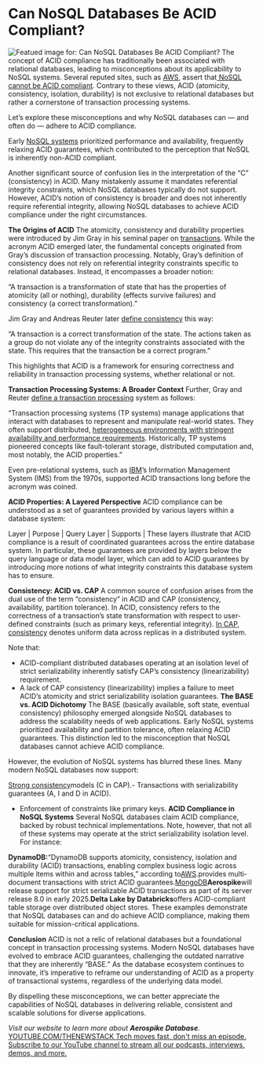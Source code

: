 # Can NoSQL Databases Be ACID Compliant?
![Featued image for: Can NoSQL Databases Be ACID Compliant?](https://cdn.thenewstack.io/media/2025/01/f77760ab-content-1024x576.jpg)
The concept of ACID compliance has traditionally been associated with relational databases, leading to misconceptions about its applicability to NoSQL systems. Several reputed sites, such as [AWS](https://aws.amazon.com/?utm_content=inline+mention), assert that[ NoSQL cannot be ACID compliant](https://aws.amazon.com/compare/the-difference-between-acid-and-base-database/). Contrary to these views, ACID (atomicity, consistency, isolation, durability) is not exclusive to relational databases but rather a cornerstone of transaction processing systems.

Let’s explore these misconceptions and why NoSQL databases can — and often do — adhere to ACID compliance.

Early [NoSQL systems](https://thenewstack.io/sql-nosql-and-vectors-oh-my/) prioritized performance and availability, frequently relaxing ACID guarantees, which contributed to the perception that NoSQL is inherently non-ACID compliant.

Another significant source of confusion lies in the interpretation of the “C” (consistency) in ACID. Many mistakenly assume it mandates referential integrity constraints, which NoSQL databases typically do not support. However, ACID’s notion of consistency is broader and does not inherently require referential integrity, allowing NoSQL databases to achieve ACID compliance under the right circumstances.

**The Origins of ACID**
The atomicity, consistency and durability properties were introduced by Jim Gray in his seminal paper on [transactions](https://jimgray.azurewebsites.net/papers/theTransactionConcept.pdf?from=https://research.microsoft.com/~gray/papers/theTransactionConcept.pdf&type=path). While the acronym ACID emerged later, the fundamental concepts originated from Gray’s discussion of transaction processing. Notably, Gray’s definition of consistency does not rely on referential integrity constraints specific to relational databases. Instead, it encompasses a broader notion:

“A transaction is a transformation of state that has the properties of atomicity (all or nothing), durability (effects survive failures) and consistency (a correct transformation).”

Jim Gray and Andreas Reuter later [define consistency](https://archive.org/details/transactionproce0000gray) this way:

“A transaction is a correct transformation of the state. The actions taken as a group do not violate any of the integrity constraints associated with the state. This requires that the transaction be a correct program.”

This highlights that ACID is a framework for ensuring correctness and reliability in transaction processing systems, whether relational or not.

**Transaction Processing Systems: A Broader Context**
Further, Gray and Reuter [define a transaction processing](https://archive.org/details/transactionproce0000gray) system as follows:

“Transaction processing systems (TP systems) manage applications that interact with databases to represent and manipulate real-world states. They often support distributed, [heterogeneous environments with stringent availability and performance requirements](https://thenewstack.io/heterogeneous-processing-requires-data-parallelization-tools-sycl-and-dpc-are-a-good-start/). Historically, TP systems pioneered concepts like fault-tolerant storage, distributed computation and, most notably, the ACID properties.”

Even pre-relational systems, such as [IBM](https://www.ibm.com?utm_content=inline+mention)’s Information Management System (IMS) from the 1970s, supported ACID transactions long before the acronym was coined.

**ACID Properties: A Layered Perspective**
ACID compliance can be understood as a set of guarantees provided by various layers within a database system:

Layer |
Purpose |
Query Layer | Supports
|
These layers illustrate that ACID compliance is a result of coordinated guarantees across the entire database system. In particular, these guarantees are provided by layers below the query language or data model layer, which can add to ACID guarantees by introducing more notions of what integrity constraints this database system has to ensure.

**Consistency: ACID vs. CAP**
A common source of confusion arises from the dual use of the term “consistency” in ACID and CAP (consistency, availability, partition tolerance). In ACID, consistency refers to the correctness of a transaction’s state transformation with respect to user-defined constraints (such as primary keys, referential integrity). [In CAP, consistency](https://aerospike.com/blog/implementing-strong-consistency-in-distributed-database-systems/?utm_source=byline&utm_medium=pr&utm_campaign=The%20New%20Stack) denotes uniform data across replicas in a distributed system.

Note that:

- ACID-compliant distributed databases operating at an isolation level of strict serializability inherently satisfy CAP’s consistency (linearizability) requirement.
- A lack of CAP consistency (linearizability) implies a failure to meet ACID’s atomicity and strict serializability isolation guarantees.
**The BASE vs. ACID Dichotomy**
The BASE (basically available, soft state, eventual consistency) philosophy emerged alongside NoSQL databases to address the scalability needs of web applications. Early NoSQL systems prioritized availability and partition tolerance, often relaxing ACID guarantees. This distinction led to the misconception that NoSQL databases cannot achieve ACID compliance.

However, the evolution of NoSQL systems has blurred these lines. Many modern NoSQL databases now support:

[Strong consistency](https://aerospike.com/glossary/strong-consistency/?utm_source=byline&utm_medium=pr&utm_campaign=The%20New%20Stack)models (C in CAP).- Transactions with serializability guarantees (A, I and D in ACID).
- Enforcement of constraints like primary keys.
**ACID Compliance in NoSQL Systems**
Several NoSQL databases claim ACID compliance, backed by robust technical implementations. Note, however, that not all of these systems may operate at the strict serializability isolation level. For instance:

**DynamoDB:**“DynamoDB supports atomicity, consistency, isolation and durability (ACID) transactions, enabling complex business logic across multiple items within and across tables,” according to[AWS](https://aws.amazon.com/dynamodb/features/).provides multi-document transactions with strict ACID guarantees.[MongoDB](https://www.mongodb.com/cloud/atlas/?utm_content=inline+mention)**Aerospike**will release support for strict serializable ACID transactions as part of its server release 8.0 in early 2025.**Delta Lake by Databricks**offers ACID-compliant table storage over distributed object stores.
These examples demonstrate that NoSQL databases can and do achieve ACID compliance, making them suitable for mission-critical applications.

**Conclusion**
ACID is not a relic of relational databases but a foundational concept in transaction processing systems. Modern NoSQL databases have evolved to embrace ACID guarantees, challenging the outdated narrative that they are inherently “BASE.” As the database ecosystem continues to innovate, it’s imperative to reframe our understanding of ACID as a property of transactional systems, regardless of the underlying data model.

By dispelling these misconceptions, we can better appreciate the capabilities of NoSQL databases in delivering reliable, consistent and scalable solutions for diverse applications.

*Visit our website to learn more about **Aerospike Database**.*
[
YOUTUBE.COM/THENEWSTACK
Tech moves fast, don't miss an episode. Subscribe to our YouTube
channel to stream all our podcasts, interviews, demos, and more.
](https://youtube.com/thenewstack?sub_confirmation=1)